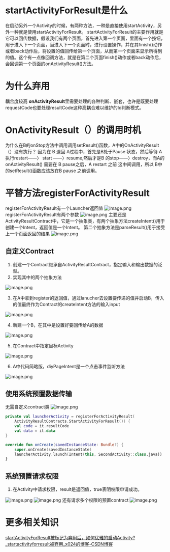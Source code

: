 # startActivityForResult是什么
在启动另外一个Activity的时候，有两种方法，一种是直接使用startActivity，另外一种就是使用startActivityForResult。
startActivityForResult的主要作用就是它可以回传数据，假设我们有两个页面，首先进入第一个页面，里面有一个按钮，用于进入下一个页面，当进入下一个页面时，进行设置操作，并在其finish()动作或者back动作后，将设置的值回传给第一个页面，从而第一个页面来显示所得到的值。这个有一点像回调方法，就是在第二个页面finish()动作或者back动作后，会回调第一个页面的onActivityResult()方法。
# 为什么弃用
耦合度较高
**onActivityResult**里需要处理的各种判断、嵌套，也许是既要处理requestCode也要处理resultCode这种高耦合难以维护的Id判断模式。
# OnActivityResult（）的调用时机
为什么在B的onStop方法中调用调用setResult()函数，A中的OnActivityResult（）没有执行？
因为在 B 退回 A过程中，首先是B处于Pause 状态，然后等待 A 执行restart——〉 start ——〉resume,然后才是B 的stop——〉destroy，而A的 onActivityResult() 需要在 B pause之后，A restart 之前 这中间调用，所以 B中的setResult()函数应该放在B pause 之前调用。
# 平替方法registerForActivityResult
registerForActivityResult有一个Launcher返回值
![image.png](http://starrylixu.oss-cn-beijing.aliyuncs.com/1449b7608d6032fdb1427040cfd9a76f.png)
registerForActivityResult有两个参数
![image.png](http://starrylixu.oss-cn-beijing.aliyuncs.com/013c6d8069cd325b6bc2dc75489aca0b.png)
主要还是ActivityResultContract中，它是一个抽象类，有两个抽象方法createIntent()用于创建一个Intent，返回值是一个Intent。
第二个抽象方法是parseResult()用于接受上一个页面返回的结果
![image.png](http://starrylixu.oss-cn-beijing.aliyuncs.com/0f814ef751381a1e951fb06d8c053c26.png)

## 自定义Contract

1. 创建一个Contract继承自ActivityResultContract，指定输入和输出数据的泛型。
2. 实现其中的两个抽象方法

![image.png](http://starrylixu.oss-cn-beijing.aliyuncs.com/9c9073e7178a2251861682c07016f9cd.png)

3. 在A中拿到register的返回值，通过lanucher去设置要传递的值并启动B，传入的值最终作为Contract的createIntent方法的输入input

![image.png](http://starrylixu.oss-cn-beijing.aliyuncs.com/205134f87cda2fb405f6aaa41f1d40f3.png)

4. 新建一个B，在其中是设置好要回传给A的数据

![image.png](http://starrylixu.oss-cn-beijing.aliyuncs.com/5f80b36b783c69377971bcfae32226ab.png)

5. 在Contract中指定目标Activity

![image.png](http://starrylixu.oss-cn-beijing.aliyuncs.com/8bc82a2919d9be3f4e9659af50ef74bb.png)

6. A中代码简略版，diyPageIntent是一个点击事件监听方法

![image.png](http://starrylixu.oss-cn-beijing.aliyuncs.com/bb94e843a28c4d5bc8a178f97db6a4d4.png)
## 使用系统预置数据传输
无需自定义contract类
![image.png](http://starrylixu.oss-cn-beijing.aliyuncs.com/21c02d3ed52711b1c7f1b7fd532d8088.png)
```kotlin
private val launcherActivity = registerForActivityResult(
    ActivityResultContracts.StartActivityForResult()) {
    val code = it.resultCode
    val data = it.data
}

override fun onCreate(savedInstanceState: Bundle?) {
    super.onCreate(savedInstanceState)
    launcherActivity.launch(Intent(this, SecondActivity::class.java))
}

```
## 系统预置请求权限

1. 在Activity中请求权限，result是返回值，true表明权限申请成功。

![image.png](http://starrylixu.oss-cn-beijing.aliyuncs.com/57f8f9b042e14dcb10462417f7721a44.png)
![image.png](http://starrylixu.oss-cn-beijing.aliyuncs.com/1bf5d222d6ae5d7771295d0b31b2506f.png)
还有请求多个权限的预置contract
![image.png](http://starrylixu.oss-cn-beijing.aliyuncs.com/f0a477f4e1d589f1de7a1b7a4015a418.png)
# 更多相关知识
[startActivityForResult被标记为弃用后，如何优雅的启动Activity?_startactivityforresult被弃用_x024的博客-CSDN博客](https://blog.csdn.net/hx7013/article/details/120916287)
